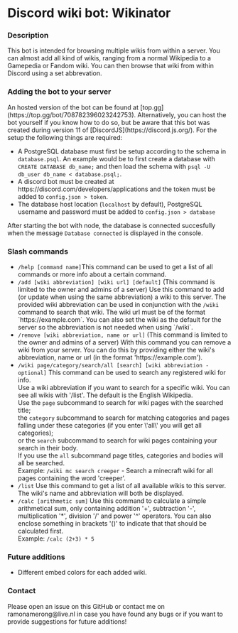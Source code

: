 # Discord wiki bot: Wikinator

<h3>Description</h3>
<p>
  This bot is intended for browsing multiple wikis from within a server.
  You can almost add all kind of wikis, ranging from a normal Wikipedia to a Gamepedia or Fandom wiki.
  You can then browse that wiki from within Discord using a set abbrevation.
</p>

<h3>Adding the bot to your server</h3>
<p>
  An hosted version of the bot can be found at [top.gg](https://top.gg/bot/708782396023242753). Alternatively, you can host the bot yourself if you know how to do so, but be aware that this bot was created during version 11 of [DiscordJS](https://discord.js.org/). For the setup the following things are required:
  <ul>
    <li>A PostgreSQL database must first be setup according to the schema in <code>database.psql</code>. An example would be to first create a database with <code>CREATE DATABASE db_name;</code> and then load the schema with <code>psql -U db_user db_name < database.psql;</code>.</li>
    <li>A discord bot must be created at https://discord.com/developers/applications and the token must be added to <code>config.json > token</code>.</li>
    <li>The database host location (<code>localhost</code> by default), PostgreSQL username and password must be added to <code>config.json > database</code></li>
  </ul>
  After starting the bot with node, the database is connected succesfully when the message <code>Database connected</code> is displayed in the console.
</p>

<h3>Slash commands</h3>
<ul>
  <li>
    <code>/help [command name]</code>This command can be used to get a list of all commands or more info about a certain command.
  </li>
  <li>
    <code>/add [wiki abbreviation] [wiki url] [default]</code>
      (This command is limited to the owner and admins of a server) Use this command to add (or update when using the same abbreviation) a wiki to this server. The provided wiki abbreviation can be used in conjunction with the <code>/wiki</code> command to search that wiki. The wiki url must be of the format `https://example.com`. You can also set the wiki as the default for the server so the abbreviation is not needed when using `/wiki`.
  </li>
  <li>
    <code>/remove [wiki abbreviation, name or url]</code>
      (This command is limited to the owner and admins of a server) With this command you can remove a wiki from your server. You can do this by providing either the wiki's abbreviation, name or url (in the format 'https://example.com').
  </li>
  <li>
    <code>/wiki page/category/search/all [search] [wiki abbreviation - optional]</code>
        This command can be used to search any registered wiki for info.
        <br>Use a wiki abbreviation if you want to search for a specific wiki. You can see all wikis with '/list'. The default is the English Wikipedia.
        <br>Use the <code>page</code> subcommand to search for wiki pages with the searched title;
        <br>the <code>category</code> subcommand to search for matching categories and pages falling under these categories (if you enter \'all\' you will get all categories);
        <br>or the <code>search</code> subcommand to search for wiki pages containing your search in their body.
        <br>If you use the <code>all</code> subcommand page titles, categories and bodies will all be searched.
        <br>Example: <code>/wiki mc search creeper</code> - Search a minecraft wiki for all pages containing the word 'creeper'.
  </li>
  <li>
    <code>/list</code>
      Use this command to get a list of all available wikis to this server. The wiki's name and abbreviation will both be displayed.
  </li>
  <li>
    <code>/calc [arithmetic sum]</code>
      Use this command to calculate a simple arithmetical sum, only containing addition '+', subtraction '-', multiplication '*', division '/' and power '^' operators. You can also enclose something in brackets '()' to indicate that that should be calculated first.
    <br>Example: <code>/calc (2+3) * 5</code>
  </li>
</ul>

<h3>Future additions</h3>
<ul>
  <li>Different embed colors for each added wiki.</li>
</ul>

<h3>Contact</h3>
<p>
  Please open an issue on this GitHub or contact me on ramonamerong@live.nl in case you have found any bugs or if you want to provide suggestions for future additions!
</p>
